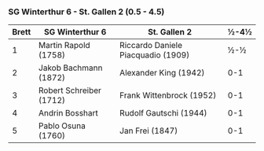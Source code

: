 ### SG Winterthur 6 - St. Gallen 2 (0.5 - 4.5)

| Brett | SG Winterthur 6         | St. Gallen 2                       | ½-4½ |
|-------|-------------------------|------------------------------------|------|
| 1     | Martin Rapold (1758)    | Riccardo Daniele Piacquadio (1909) | ½-½  |
| 2     | Jakob Bachmann (1872)   | Alexander King (1942)              | 0-1  |
| 3     | Robert Schreiber (1712) | Frank Wittenbrock (1952)           | 0-1  |
| 4     | Andrin Bosshart         | Rudolf Gautschi (1944)             | 0-1  |
| 5     | Pablo Osuna (1760)      | Jan Frei (1847)                    | 0-1  |
